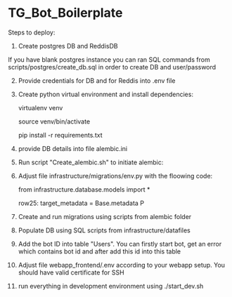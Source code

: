 # TG_Bot_Boilerplate

Steps to deploy:

1) Create postgres DB and ReddisDB

If you have blank postgres instance you can ran SQL commands from  scripts/postgres/create_db.sql in order to create DB and user/password

2) Provide credentials for DB and for Reddis into .env file

3) Create python virtual environment and install dependencies:
    
    virtualenv venv

    source venv/bin/activate

    pip install -r requirements.txt

4) provide DB details into file alembic.ini

5) Run script "Create_alembic.sh" to initiate alembic:

6) Adjust file infrastructure/migrations/env.py with the floowing code: 

    from infrastructure.database.models import *

    row25: target_metadata = Base.metadata
P
7) Create and run migrations using scripts from alembic folder

8) Populate DB using SQL scripts from infrastructure/datafiles

9) Add the bot ID into table "Users". You can firstly start bot, get an error which contains bot id and after add this id into this table

10) Adjust file webapp_frontend/.env according to your webapp setup.  You should have valid certificate for SSH

11) run everything in development environment using ./start_dev.sh 
